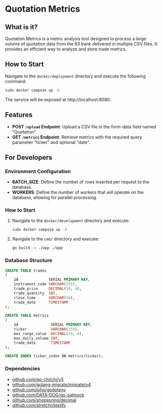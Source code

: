 # Quotation Metrics

## What is it?

Quotation Metrics is a metric analysis tool designed to process a large volume of quotation data from the B3 bank delivered in multiple CSV files. It provides an efficient way to analyze and store trade metrics.

## How to Start

Navigate to the `docker/deployment` directory and execute the following command:
```bash
sudo docker compose up -d
```
The service will be exposed at http://localhost:8080.

## Features

- **POST `/upload` Endpoint**: Upload a CSV file in the form-data field named "Quotation".
- **GET `/metrics` Endpoint**: Retrieve metrics with the required query parameter "ticker" and optional "date".

## For Developers

### Environment Configuration

- **BATCH_SIZE**: Define the number of rows inserted per request to the database.
- **WORKERS**: Define the number of workers that will operate on the database, allowing for parallel processing.

### How to Start

1. Navigate to the `docker/development` directory and execute:
    ```bash
    sudo docker compose up -d
    ```
2. Navigate to the `cmd/` directory and execute:
    ```bash
    go build -o ./app ./app
    ```

### Database Structure

```sql
CREATE TABLE trades
(
    id              SERIAL PRIMARY KEY,
    instrument_code VARCHAR(255),
    trade_price     DECIMAL(19, 4),
    trade_quantity  INT,
    close_time      VARCHAR(50),
    trade_date      TIMESTAMP
);

CREATE TABLE metrics
(
    id               SERIAL PRIMARY KEY,
    ticker           VARCHAR(255),
    max_range_value  DECIMAL(19, 4),
    max_daily_volume INT,
    trade_date       TIMESTAMP
);

CREATE INDEX ticker_index ON metrics(ticker);
```

### Dependencies

- [github.com/go-chi/chi/v5](https://github.com/go-chi/chi)
- [github.com/golang-migrate/migrate/v4](https://github.com/golang-migrate/migrate)
- [github.com/joho/godotenv](https://github.com/joho/godotenv)
- [github.com/DATA-DOG/go-sqlmock](https://github.com/DATA-DOG/go-sqlmock)
- [github.com/shopspring/decimal](https://github.com/shopspring/decimal)
- [github.com/stretchr/testify](https://github.com/stretchr/testify)